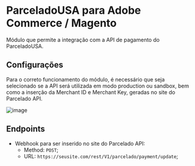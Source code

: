 # ParceladoUSA para Adobe Commerce / Magento

Módulo que permite a integração com a API de pagamento do ParceladoUSA.

## Configurações
Para o correto funcionamento do módulo, é necessário que seja selecionado se a API será utilizada em modo production ou sandbox, bem como a inserção da Merchant ID e Merchant Key, geradas no site do Parcelado API.

![image](https://user-images.githubusercontent.com/41929217/186962922-df9868c6-24ca-4407-9fc2-e15a2c350584.png)


## Endpoints
- Webhook para ser inserido no site do Parcelado API:<br>
  - Method: `POST`;
  - URL: `https://seusite.com/rest/V1/parcelado/payment/update`;
